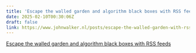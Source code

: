 ```yaml
---
title: 'Escape the walled garden and algorithm black boxes with RSS feeds'
date: 2025-02-10T00:30:06Z
draft: false
link: https://www.johnwalker.nl/posts/escape-the-walled-garden-with-rss
---
```

[Escape the walled garden and algorithm black boxes with RSS feeds](https://www.johnwalker.nl/posts/escape-the-walled-garden-with-rss)

